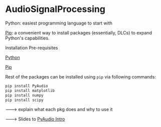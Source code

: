 # AudioSignalProcessing

Python: easiest programming language to start with

[Pip](https://pip.pypa.io/en/stable/): a convenient way to install packages (essentially, DLCs) to expand Python's capabilities.

Installation Pre-requisites

[Python](https://www.python.org/downloads/)

[Pip](https://pip.pypa.io/en/stable/installing/)

Rest of the packages can be installed using `pip` via following commands:

```python
pip install PyAudio
pip install matplotlib
pip install numpy
pip install scipy
```

---> explain what each pkg does and why to use it

---> Slides to [PyAudio Intro](https://slides.com/jeancruypenynck/introduction-to-pyaudio/embed#/11)
